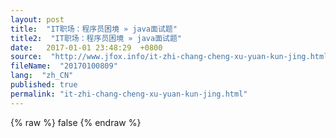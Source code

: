 ```yaml
---
layout: post
title:  "IT职场：程序员困境 » java面试题"
title2:  "IT职场：程序员困境 » java面试题"
date:   2017-01-01 23:48:29  +0800
source:  "http://www.jfox.info/it-zhi-chang-cheng-xu-yuan-kun-jing.html"
fileName:  "20170100809"
lang:  "zh_CN"
published: true
permalink: "it-zhi-chang-cheng-xu-yuan-kun-jing.html"
---
```

{% raw %}
false
{% endraw %}

